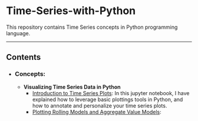 # Time-Series-with-Python

This repository contains Time Series concepts in Python programming language.

---
## Contents

- ### Concepts:

    - **Visualizing Time Series Data in Python**
      - [Introduction to Time Series Plots](): In this jupyter notebook, I have explained how to leverage basic plottings tools in Python, and how to annotate and personalize your time series plots.
      - [Plotting Rolling Models and Aggregate Value Models]():
